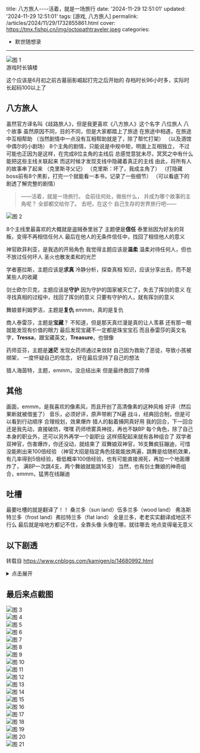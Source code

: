 title: 八方旅人----活着，就是一场旅行
date: '2024-11-29 12:51:01'
updated: '2024-11-29 12:51:01'
tags: [游戏, 八方旅人]
permalink: /articles/2024/11/29/1732855861.html
cover: https://tmx.fishpi.cn/img/octopathtraveler.jpeg
categories: 
- 默世随想录
---
![图 1](https://tmx.fishpi.cn/img/5392640_20241127213345_1.jpg)  
游戏时长镇楼

这个应该是6月初之前古墓丽影崛起打完之后开始的
存档时长96小时多，实际时长起码100以上了


## 八方旅人
虽然官方译名叫《歧路旅人》，但是我更喜欢《八方旅人》这个名字
八位旅人  八个故事
虽然原因不同，目的不同，但是大家都踏上了旅途
在旅途中相遇，在旅途中互相帮助
（当然剧情中一点没有互相帮助就是了，除了帮忙打架）
（以及酒馆中偶尔的小剧场）
8个主角的剧情，只能说是中规中矩，明面上互相独立，
不过可能也正因为是这样，在完成8位主角的主线后
总感觉意犹未尽，冥冥之中有什么能把这些主线关联起来
而这时候才发现支线中隐藏着真正的主线
由此，将所有人的故事串了起来
（克里斯寻父记）
（克里斯：坏了，我成主角了）
（打隐藏boss前有8个黑影，打完一个就能看一本书，记录了一些细节）
（可以看底下的剧透了解完整的剧情）

> ——活着，就是一场旅行。
> 会前往何处，做些什么，
> 并成为哪个故事的主角呢？
> 全部都交给你了。
> 去吧，在这个
> 自己生存的世界旅行吧——

![图 2](https://tmx.fishpi.cn/img/Snipaste_2024-11-28_13-28-13.jpg)  


8个主线里最喜欢的大概就是盗贼泰里翁了
主题便是**信任**
泰里翁因为好友的背叛，变得不再相信任何人
最后在他人的无条件信任中，找回了相信他人的意义

神官欧菲利亚，是我选的开局角色
我觉得主题应该是**温柔**
温柔对待任何人，但也不放过任何坏人
圣火也散发柔和的光芒

学者塞拉斯，主题应该是**求真**
冷静分析，探查真相
知识，应该分享出去，而不是某些人的收藏

剑士欧尔贝克，主题应该是**守护**
因为守护的国家被灭亡了，失去了挥剑的意义
在寻找真相的过程中，找回了挥剑的意义
只要有守护的人，就有挥剑的意义

舞娘普利姆罗洁，主题是**复仇**
emmm，真的是复仇

商人泰雷莎，主题是**宝藏**？
不知道，但是那天真烂漫是真的让人羡慕
还有那一眼就能发现有价值的眼力
最后发现宝藏不一定都是珠宝宝石
而且泰雷莎的英文名字，**Tressa**，跟宝藏英文，**Treasure**，也很像

药师亚芬，主题是**迷茫**
发现女药师通过来敛财
自己因为救助了恶徒，导致小孩被绑架，
一度怀疑自己的信念，
好在最后坚持了自己的想法

猎人海茵特，主题，emmm，没总结出来
但是最终救回了师傅


## 其他
画面，emmm，是我喜欢的像素风，而且开创了高清像素的这种风格
好评（然后果断就被借鉴了）
音乐，必须好评，原声带刷了N遍
战斗，经典回合制，但是可以看到行动顺序
合理规划，效果爆炸
猎人的黏着捕网真好用
我的回合，下一回合还是我先动，直接破防，嘿嘿
药师喷雾真神技，再也不缺BP
每个角色，除了自己本身的职业外，还可以另外再学一个副职业
这样搭配起来就有各种组合了
双学者双神官，伤害爆炸，你还没动，就结束了
双舞娘双神官，16支舞疯狂蹦迪，可惜没能刷出来100倍经验
（神官大招是指定角色技能能放两遍，跳舞是给随机效果，
有几率得到5倍经验，极低概率100倍经验，也有可能直接濒死，再加一个地面爆炸了，
满BP一次跳4支，两个舞娘就能跳16支）
当然，也有剑士舞娘的神奇组合，emmm，猛男在线蹦迪


## 吐槽
最要吐槽的就是翻译了！！
桑兰多（sun land）伍多兰多（wood land）
弗洛斯特兰多（frost land）弗拉特兰多（flat land）
全是兰多，老老实实翻译成地区不行么
最后就是啥地方都记不住，全靠头像
头像在哪，就往哪去
地点变得毫无意义


## 以下剧透
转载自 https://www.cnblogs.com/kamigen/p/14680992.html
<details>
<summary>点击展开</summary>


### 最初
传说世界由十三位神祇共同创造。祂们创造了大陆，护佑着人类繁衍生息，还分别对自己钟爱的职业赐福，大陆上的人们也建造了13个对应的祠堂用以祈福、祭祀。
十二位神的力量都是光明而正义的，但第十三神——黑呪（咒）神加尔戴拉（下称魔神）掌握着死亡，为了增强力量，祂想要毁灭人类。
好在十二位神不会坐视不管，祂们与黑呪神大战，最终成功将之打入了终结之门。但神们也遭到重创，从此退回了神界。

为了镇压魔神，远古的人类英雄贝奥武夫王在终结之门上建立了国家——荷鲁布尔古。
贝奥武夫王带领魔术师克洛斯佛德，利用威力强大的四颗龙石的力量将加尔戴拉封印，囚禁在终结之门。
之后，贝奥武夫王将四龙石赐予信赖的骑士瑞布斯，令其世代守护，防止不轨之徒窃取。
目睹了这一圣战的人们建立了圣火教，散布圣火神（十二神之一）的福音。不过，只有圣火教的神官才了解第十三神的故事。
为了颂扬神的伟绩，圣火教每三十年就会举行一次圣火仪式，由选中的神官携带圣火前往教会城市巡礼。

两百年来，人们一直在这片不受威胁的土地上安居乐业。然而，魔神的封印正在慢慢消退——

### 前传
十二神离开人间后，有关祂们的故事被逐渐淡忘。到了八方旅人的时代，十二位神所赐福的职业只剩下八个：
神官、学者、商人、剑士、舞女、药师、盗贼、猎人。这也是我们的八位主角所属的职业。
另外四个职业，占星师、魔术师、符文师、豪武将已无人继承。但祂们的祠堂仍在，等待着冒险者到来。

魔神加尔戴拉受困于封印。但加尔戴拉的信徒魔女莉布拉克找到了曾属于祂的祭坛，并与祂取得了联系，暗中活动。
守护龙石的瑞布斯家族遭遇不测，龙石遗失。家主蔻蒂莉亚在管家的帮助下勉强支撑，找回了一颗龙石。
克洛斯佛德家族也不再担任魔术师，如今的家主格拉墨作为技术精湛的药师远近闻名。

#### 莉布拉克做了什么
莉布拉克作为魔神的继承人，首要任务就是打开终结之门，让魔神在人间重生。为此，她策划了5件事。

* 偷取《边狱之书》
《边狱之书》是“特别书库”藏书，只有学院校长有权阅读。莉布拉克派露西亚接近学者伊冯，唆使他谋杀时任校长，取而代之。
随后，露西亚成为校长秘书，控制着伊冯的一举一动。她偷走《边狱之书》并翻译、印刷，秘密地送给心怀邪念的学者，诱使他们学习、使用。书中记录了魔神的黑暗魔法，需要用人的鲜血作为材料，许多无辜平民因此被害。
十五年后，学者赛拉斯无意中发现了失窃案，决定出发寻找《边狱之书》。
**学者的故事，由此开始。**
* 灭亡荷鲁布尔古
终结之门位于荷鲁布尔古的土地上，因此要复活魔神，势必先毁灭荷鲁布尔古，以增强魔神的力量，也消灭可能的抵抗势力。
但荷鲁布尔古国王阿尔弗雷德爱民如子，深受爱戴，暗杀他异常困难。莉布拉克需要召集一个团队。
莉布拉克收买了一位流浪骑士维尔纳，让他成立佣兵团，壮大声势，并招募到了骑士艾尔哈特。
艾尔哈特的家乡在荷鲁布尔古边境，小时候家乡遭到入侵，但阿尔弗雷德王却没有派兵救援，致使城毁人亡。
艾尔哈特怀恨在心，一直渴望复仇。他作为间谍加入国王的军队，因剑术高超而被称为烈剑骑士，与钢剑骑士欧尔贝克齐名。
等时机成熟，佣兵团发动叛乱，艾尔哈特趁守备空虚，杀死了阿尔弗雷德王，并击败了欧尔贝克，荷鲁布尔古就此覆灭。
失去了守护的国王与人民，欧尔贝克迷失了挥剑的意义，踏上了漫无目的的旅程。
**剑士的故事，由此开始。**
* 间接建立“黑曜会”
大陆的东北地区归贵族领主杰夫利所有。他执政严明，爱护百姓，却也因此结下了不少仇人。
其中一位仇人是席米恩。为了推翻杰夫利，他假扮园丁混入杰夫利家中，与杰夫利的女儿普利姆罗洁成为朋友。
莉布拉克找到席米恩，给了他金钱、权力、佣兵，帮助他成立恐怖组织黑曜会。
在魔神的支持下，黑曜会发展壮大，杰夫利探听到了黑曜会背后的魔神力量，并因此被黑曜会灭口。
普利姆罗洁亲眼目睹了父亲的死亡，躲在暗处逃过一劫。她记住了凶手的标志：乌鸦刺青。她决心为父亲复仇。
她来到大城市桑谢德，成为酒馆的一名舞女，借此收集情报，寻找仇人。
**舞女的故事，由此开始。**
* 偷取四颗龙石
我们遇到莉布拉克时她并未持有龙石，因此无从得知偷取龙石是不是她所为（也可能是她吸收龙石的力量后就将其丢弃了）。
但龙石确实被盗，得到龙石的是一个庞大的盗贼团伙，他们权势很大，甚至控制了一座城市作为窝点，肆意妄为。
此外，大陆还有一位著名的独行盗贼，名叫泰里翁，偷盗无数，从未失手。而且他有自己的正义，并不是无底线的小贼。
瑞布斯家的管家希斯柯特用一枚龙石作为诱饵，布下天罗地网，终于抓到了泰里翁。
作为自由的交换，泰里翁不得不答应帮忙寻找剩余三枚龙石。
**盗贼的故事，由此开始。**
* 诱骗克洛斯佛德家族成员，复活魔神
这是莉布拉克做的最后一件事，在游戏中我们偶遇莉布拉克时，她正是在大陆上四处寻找“命中注定”之人，来复活魔神。
她首先找到了格拉墨，但由于计划不够严密，格拉墨逃走，复活失败了。具体故事可见下文“格拉墨做了什么”。
但莉布拉克不打算放弃。她已经筹划了几百年，魔神必须复活。

此外，在活动的早期，莉布拉克遇到了神官马提亚斯。
马提亚斯所在的村庄因火灾而遭灭顶之灾，他绝望地日夜祈祷，却毫无作用。而莉布拉克利用魔神的力量让马提亚斯长生不死。
得到好处的马提亚斯加入了莉布拉克。他在一个瘟疫流行的村庄中创办黑炎教，展示自己不老不死的能力，取得了村民的信仰。
恰逢此时，教会举办“定年奉火”仪式，由大主教的女儿莉安娜承担，马提亚斯想取得圣火，将圣火中的力量献给魔神，获得更强大的力量。
马提亚斯派人向大主教下毒，致使大主教病逝。这样就能借“复活父亲”骗取莉安娜的信任，夺走圣火。
但马提亚斯没有想到，大主教的养女、莉安娜的好友欧菲莉亚偷偷拿到圣火，决定代替莉安娜执行仪式。
**神官的故事，由此开始。**

#### 格拉墨做了什么
格拉墨的妻子突然染上罕见的重病，药材十分稀有，需要天狗鹫的羽毛。为了救治妻子，格拉墨踏上旅程。
跨越了半个大陆后，格拉墨终于制成了药。为了尽快回到妻子身边，格拉墨搭乘了一艘商船，并将自己的旅行日记留在船上，作为船票。
偶然地，出自商人世家的女孩特蕾莎也登上了这艘船。她发现了旅行日记，决心继承这本日记，踏上自己的商人之旅。
**商人的故事，由此开始。**

不幸的是，在格拉墨回到家之前，他的妻子就因病去世了。
悲痛万分的格拉墨在大陆上四处流浪，成了一名旅行药师。药到病除，救人无数。但他无时无刻不在思念妻子。
在河边的小村庄，格拉墨遇到了名叫亚芬的男孩，他的病与逝去的妻子一模一样。格拉墨毫不犹豫地将药全部送给了男孩。
**药师的故事，由此开始。**

但格拉墨的旅程还没完。一位叫莉布拉克的神秘女子找到他，自称能复活他的妻子。
而且，格拉墨的妻子就在终结之门等着他。
格拉墨是大魔术师的后代，他的血脉让他有能力成为魔神重生的容器，从而令魔神重返世界。
对此一无所知的格拉墨去了终结之门，仪式启动。但他觉察到异样，在仪式完成前挣脱了控制，重创莉布拉克而逃走。

魔神没能复活，可此时的格拉墨已经不再是人形，而是一个通体焦黑、双目血红的怪物。
他经常失控袭击人类，被他凝视的人则会石化。人们惊恐不已，称他为“红眼”。
为了保护人们，圣火骑士团雇佣了最强猎人闪达，准备猎杀红眼。闪达与红眼狭路相逢，遭到石化。
得知消息后，闪达的弟子海茵特为救师父，也踏上征程。
**猎人的故事，由此开始。**

### 正片
在游戏过程中，八人之间几乎没有完整的联系。真相隐藏在一个支线BOSS（难得变态）背后，以致很多玩家压根没有察觉。
这里简单介绍一下八人分别做了什么：
**学者**赛拉斯：
由一起普通的图书失窃案，发现《边狱之书》失踪 → 帮助前辈破获居民失踪案，将学习《边狱之书》黑魔法的学者绳之以法 → 前往伊冯校长老家，打败发动黑魔法而暴走的伊冯 → 前往露西亚的据点，打败暴走的露西亚，研究《边狱之书》（以对抗不轨学者）。
**剑士**欧尔贝克：
救出被强盗劫持的男孩，从强盗首领口中听说艾尔哈特的下落并出发 → 前往斗技场，战胜黑骑士古斯塔夫，得知艾尔哈特的具体位置 → 与艾尔哈特并肩对抗蜥蜴人，了解他的苦衷，二人共同寻找幕后凶手 → 二人与起义军一起打败维尔纳，解放城市，重拾挥剑的意义。
**舞女**普利姆罗洁：
跟踪酒馆管理人发现“左腕”（左腕有乌鸦刺青），杀死管理人，追寻“左腕” → 杀死“左腕”，破坏黑曜馆，追寻“右腕” → 与父亲的老友合力杀死“右腕”，解放家乡，被“后颈”席米恩偷袭而险些丧命 → 在剧院重温童年，坚定信念，杀死席米恩复仇，开始新生活。
**盗贼**泰里翁：
偷蓝龙石失败，与希斯柯特定下协议，寻找其余三枚龙石 → 打败走火入魔的学者奥立克，夺回赤龙石 → 在黑市取得绿龙石，却被昔日兄弟、盗团首领达留斯抢走 → 打败达留斯，夺回绿龙石、黄龙石，重获自由，继续旅行。
**神官**欧菲莉亚：
打败守护者，取得圣火，告别大主教和莉安娜，开启巡礼之行 → 在巡礼城市奉火，并解开了三个孩子的矛盾 →奉火，救出被挟做人质的莉安娜，却反被下药偷走圣火 → 点醒莉安娜，打败并阻止马提亚斯举行仪式，回教会继续履行神官的职责。
**商人**特蕾莎：
设计打败海盗，夺回村民们的财产，踏上旅途 → 在矿业城市打败欺骗矿工的大地主，偶遇商人阿里，二人约定参加大拍卖会 → 得到藏宝图，找到大海盗失传的“宝物”秘石 → 参加大拍卖会，日记被抢，夺回日记后将其送给大富豪之女诺雅，与她成为挚友。
**药师**亚芬：
打败毒蛇，用毒液制药救活好基友的妹妹，决心做旅行药师 → 到达疾病流行的村庄，识破黑心药师的诡计，打败药师后将药免费送给村民 → 救治佣兵米格尔，其恢复后却劫持村民，亚芬又打败了米格尔 → 药师欧根患上与亚芬同样的重病，亚芬打败天狗鹫治愈欧根，继续旅行。
**猎人**海茵特:
打败祸害森林的基萨鲁玛，遇到师父的魔狼哈根，启程寻找师父 → 遇到师父的老友娜塔莉亚，在附近的幻影之森找到被红眼石化的师父 →在占卜师苏珊娜指点下取得防止石化的芸香药草，启程狩猎红眼 → 与讨伐队一起打败红眼，拯救被石化的人们和师父，师徒共同踏上旅程。

### 尾声
当八人结束自己的旅程之时，魔女莉布拉克也将格拉墨的儿子克里斯骗到了终结之门，成功复活了魔神。
只有玩家完成了规定的支线任务，才能开启通往终结之门的道路。
门内囚禁着曾被我们击败的8个boss灵魂，其中有些因贪欲而归附魔神（马提亚斯、席米恩、伊冯、维尔纳），有些则本就邪恶（猛毒虎、龙、米格尔、达留斯）。
每个灵魂被击败后都会留下一小段文本，讲述隐藏的真相（文本的内容已经被我结合到了前传中）。
最终，莉布拉克融入魔神体内，八位主角兵分两路，迎战魔神加尔戴拉的头部和身体。
这两场战斗还是非常精（困）彩（难）的，BGM也很有史诗感，不妨来听：[魔神の血を継ぐ者](http://music.163.com/song?id=865857598&userid=300039393)
激战过后，莉布拉克死亡，魔神战败，又一次被封入终结之门。八方旅人的故事，告一段落。

</details>

## 最后来点截图
![图 3](https://tmx.fishpi.cn/img/5392640_20240603183451_1.jpg)  
![图 4](https://tmx.fishpi.cn/img/5392640_20240603223254_1.jpg)  
![图 5](https://tmx.fishpi.cn/img/5392640_20240604125329_1.jpg)  
![图 6](https://tmx.fishpi.cn/img/5392640_20240607130954_1.jpg)  
![图 7](https://tmx.fishpi.cn/img/5392640_20240620125845_1.jpg)  
![图 8](https://tmx.fishpi.cn/img/5392640_20240710125212_1.jpg)  
![图 9](https://tmx.fishpi.cn/img/5392640_20240713131707_1.jpg)  
![图 10](https://tmx.fishpi.cn/img/5392640_20240716131716_1.jpg)  
![图 11](https://tmx.fishpi.cn/img/5392640_20240719125937_1.jpg)  
![图 12](https://tmx.fishpi.cn/img/5392640_20240729130204_1.jpg)  
![图 13](https://tmx.fishpi.cn/img/5392640_20240805124849_1.jpg)  
![图 14](https://tmx.fishpi.cn/img/5392640_20240816235849_1.jpg)  
![图 15](https://tmx.fishpi.cn/img/5392640_20240821132508_1.jpg)  
![图 16](https://tmx.fishpi.cn/img/5392640_20240904180434_1.jpg)  
![图 17](https://tmx.fishpi.cn/img/5392640_20240912123819_1.jpg)  
![图 18](https://tmx.fishpi.cn/img/5392640_20240912131538_1.jpg)  
![图 19](https://tmx.fishpi.cn/img/5392640_20241125133201_1.jpg)  
![图 20](https://tmx.fishpi.cn/img/5392640_20241127134258_1.jpg)  
![图 21](https://tmx.fishpi.cn/img/5392640_20241127213405_1.jpg)  

